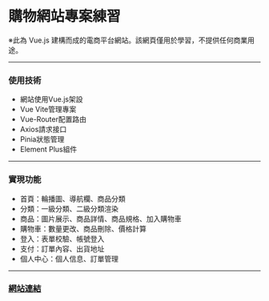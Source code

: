 # 購物網站專案練習
※此為 Vue.js 建構而成的電商平台網站。該網頁僅用於學習，不提供任何商業用途。

---
### 使用技術
- 網站使用Vue.js架設
- Vue Vite管理專案
- Vue-Router配置路由
- Axios請求接口
- Pinia狀態管理
- Element Plus組件
---
### 實現功能
- 首頁：輪播圖、導航欄、商品分類
- 分類：一級分類、二級分類渲染
- 商品：圖片展示、商品詳情、商品規格、加入購物車
- 購物車：數量更改、商品刪除、價格計算
- 登入：表單校驗、帳號登入
- 支付：訂單內容、出貨地址
- 個人中心：個人信息、訂單管理
---
### [網站連結](https://ayizwang.github.io/Vue-Shopping-Website/)

